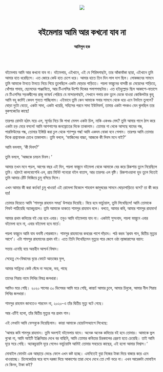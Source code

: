<div align=center>
<img src=https://images.prothomalo.com/prothomalo-bangla%2F2021-01%2F8683a1d0-b92c-426c-9dfc-e027624425ac%2F_hoq.jpg?rect=0%2C265%2C3736%2C1961&w=1200&ar=40%3A21&auto=format%2Ccompress&ogImage=true&mode=crop&overlay=&overlay_position=bottom&overlay_width_pct=1 />
<br><br>
<h1>বইমেলায় আমি আর কখনো যাব না</h1> 
<h4>আনিসুল হক</h4>
<br><br>
</div>

বইমেলায় আমি আর কখনো যাব না। বইমেলায়, এইখানে, এই যে শিরিষগাছটা, তার আঁকাবাঁকা ছায়া, এইখানে তুমি আমার হাত ধরেছিলে। এত জোরে কেউ হাত চেপে ধরে। আমার হাতে তিন দিন লাল দাগ ছিল। লোকজনের সামনে তুমি আমাকে টানতে টানতে নিয়ে গিয়ে তুলেছিলে একটা ঘোড়ার গাড়িতে। পয়লা ফাল্গুনের বাসন্তী রং মেয়েদের শাড়িতে, খোঁপার গাদায়, ছেলেদের পাঞ্জাবিতে, আর টিএসসির উল্টো দিকের পলাশগাছটায়। এত হইহুল্লোড় ছিল আকাশে-বাতাসে যে টিএসসির সড়কদ্বীপের রাজু ভাস্কর্য পেরিয়ে যে মান্দারগাছটা, সেখানে গলায় রক্ত তুলে ডেকে যাওয়া কোকিলটার কুহু আমি বহু কষ্টেই কেবল শুনতে পাচ্ছিলাম। এইভাবে তুমি কেন আমাকে সবার সামনে থেকে ধরে এনে টমটমে তুললে? ঘোড়া দুটো বেতো, একটা সাদা, একটা খয়েরি, সহিসের পরনে সাদা ইউনিফর্ম, তামার একটা পদকও যেন ঝুলছিল তার বুকপকেটের কাছে!

তারপর রোদটা হঠাৎ মরে এল, সূর্যের নিচে কি পাখা মেলল একটা চিল, নাকি একখণ্ড মেঘ? তুমি আমার গালে ঠাস করে একটা চড় মেরে বসলে! আমি আশপাশের জনস্রোতের দিকে তাকালাম। তোমার গা থেকে আসছে ঘামের গন্ধ, পারফিউমের গন্ধ, তোমার ইস্তিরি করা চুল থেকে শ্যাম্পুর গন্ধ! আমি একদম বোকা বনে গেলাম। তারপর আমি তোমার দিকে প্রশ্নবোধক চোখে তাকালাম। তুমি বললে, ‘ফাজিলের বাচ্চা, আজকে কী দিবস মনে নাই?’

আমি বললাম, ‘কী দিবস?’

তুমি বললে, ‘আজকে চমচম দিবস।’

আমার তখন মনে পড়ল, আগের বছর এই দিন, পয়লা ফাল্গুনে বইমেলা থেকে আমাকে বের করে রিকশায় তুলে নিয়েছিলে তুমি। হঠাৎই কালবোশেখি এল, প্রায় মিনিট পনেরো বইল বাতাস, আর তারপর এল বৃষ্টি। রিকশাওয়ালা হুড তুলে দিতেই তুমি আমার ঠোঁট ভিজিয়ে চুমু বসিয়ে দিলে।

এখন আমার কী করা কর্তব্য! চুমু খাওয়া! এই রোদেলা বিকেলে শাহবাগ জাদুঘরের সামনে ঘোড়াগাড়িতে বসে? তা কী করে হয়!

তোমার বিয়েতে আমি ‘শামসুর রাহমান সমগ্র’ উপহার দিয়েছি। বিয়ে হবে ভার্চ্যুয়াল, তুমি লিখেছিলে! আমি তোমাকে গিফট পাঠিয়েছি অ্যাকচুয়াল। তুমি আমাকে ডাকতে শামসুর রাহমান বলে। বলতে, আমার কবি, আমার শামসুর রাহমান!

আমার প্রথম কবিতার বই বের হবে এবার। তবুও আমি বইমেলায় যাব না। একটাই সুসংবাদ, পয়লা ফাল্গুনে এবার বইমেলা হবে না, এবার বইমেলা হবে মার্চে।

পয়লা ফাল্গুনে আমি যাব বনানী গোরস্তানে। শামসুর রাহমানের কবরের পাশে দাঁড়াব। পাঠ করব ‘প্রথম গান, দ্বিতীয় মৃত্যুর আগে’। এটা শামসুর রাহমানের প্রথম বই। এতে তিনি লিখেছিলেন মৃত্যুর পরে জেগে ওঠা ল্যাজারাসের বয়ান:

সত্তায় এনেছি বয়ে অন্তহীন আশ্চর্য বিষাদ।

সেহেতু সে-বিষাদের বৃন্তে ফোটে আতঙ্কের ফুল,

আমার সান্নিধ্যে কেউ ঘেঁষে না সহজে, ভয়, পাছে

তাদের শিরায় নামে লিথির বিষণ্ন জলধারা।

আমিও মরে গেছি। ২০২০ সালের ৩০ ডিসেম্বর আমি মরে গেছি, কান্তা! আমার চুলে, আমার চিবুকে, আমার নীল শিরায় লিথির জলধারা।

শামসুর রাহমান জানতেও পারবেন না, ২০২০-এ তাঁর দ্বিতীয় মৃত্যু ঘটে গেছে।

আর এটিই হলো, তাঁর দ্বিতীয় মৃত্যুর পর প্রথম গান।

এই লেখাটা আমি ফেসবুকে দিয়েছিলাম। কান্তা আমাকে হোয়াটসঅ্যাপে লিখেছে:

‘আমার কবি শামসুর রাহমান। তুমি অবশ্যই বইমেলায় যাবে। অনেক অনেক কবিতার বই হবে তোমার। আমাকে ভুল বুঝো না, আমি আইটি ইঞ্জিনিয়ার দেখে বর বাছিনি, আমি তোমার কবিতার চিরকালের প্রেরণা হতে চেয়েছি। তাই আমি দূরে সরে গেছি। অ্যাকচুয়ালি দূরে গেলেও ভার্চ্যুয়ালি আমিই তোমার সবচেয়ে কাছের, এই হলো আমার বিশ্বাস।’

মোবাইল ফোনটা এক আছাড়ে ভেঙে ফেলে এখন কষ্ট হচ্ছে। এমনিতেই বুয়া নিজের টাকা দিয়ে বাজার করে এনে খাওয়াচ্ছে। চিলেকোঠার ঘরে বসে দরজা দিয়ে আকাশের তারা দেখে দেখে তো পেট ভরে না। এখন আরেকটা মোবাইল যে কিনব, টাকা কই?

